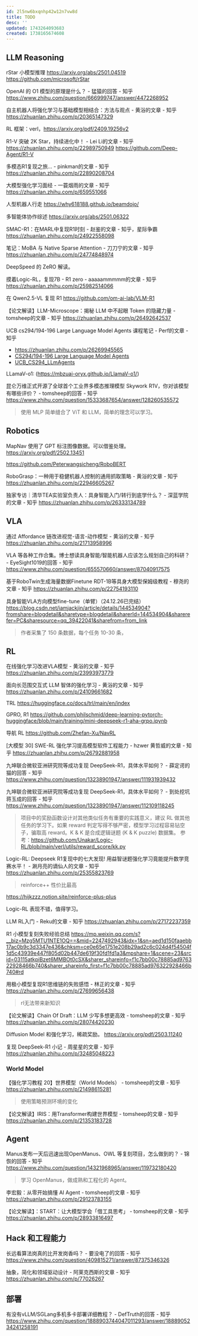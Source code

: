 ```yaml
---
id: 2l5nw6bxqnhp42w12n7vw8d
title: TODO
desc: ''
updated: 1743264093683
created: 1738165674608
---
```


## LLM Reasoning

rStar 小模型推理
https://arxiv.org/abs/2501.04519
https://github.com/microsoft/rStar

OpenAI 的 O1 模型的原理是什么？ - 猛猿的回答 - 知乎
https://www.zhihu.com/question/666999747/answer/4472268952

自主机器人将强化学习与基础模型相结合：方法与观点 - 黄浴的文章 - 知乎
https://zhuanlan.zhihu.com/p/20365147329

RL 框架：verl，https://arxiv.org/pdf/2409.19256v2

R1-V 突破 2K Star，持续进化中！ - Lei Li的文章 - 知乎
https://zhuanlan.zhihu.com/p/22989750949
https://github.com/Deep-Agent/R1-V

多模态R1复现之旅… - pinkman的文章 - 知乎
https://zhuanlan.zhihu.com/p/22890208704

大模型强化学习面经 - 一蓑烟雨的文章 - 知乎
https://zhuanlan.zhihu.com/p/659551066

人型机器人行走
https://why618188.github.io/beamdojo/

多智能体协作综述
https://arxiv.org/abs/2501.06322

SMAC-R1：在MARL中复现R1时刻 - 赵鉴的文章 - 知乎，星际争霸
https://zhuanlan.zhihu.com/p/24922558098

笔记：MoBA 与 Native Sparse Attention - 刀刀宁的文章 - 知乎
https://zhuanlan.zhihu.com/p/24774848974

DeepSpeed 的 ZeRO 解读。

摸着Logic-RL，复现7B - R1  zero - aaaaammmmm的文章 - 知乎
https://zhuanlan.zhihu.com/p/25982514066

在 Qwen2.5-VL 复现 R1
https://github.com/om-ai-lab/VLM-R1

【论文解读】LLM-Microscope：揭秘 LLM 中不起眼 Token 的隐藏力量 - tomsheep的文章 - 知乎
https://zhuanlan.zhihu.com/p/26492642537

UCB cs294/194-196 Large Language Model Agents 课程笔记 - Perf的文章 - 知乎
- https://zhuanlan.zhihu.com/p/26269945565
- [CS294/194-196 Large Language Model Agents](https://rdi.berkeley.edu/llm-agents/f24)
- [UCB_CS294_LLmAgents](https://github.com/WangYuHang-cmd/UCB_CS294_LLmAgents)

LLamaV-o1: (https://mbzuai-oryx.github.io/LlamaV-o1/)

昆仑万维正式开源了全球首个工业界多模态推理模型 Skywork R1V，你对该模型有哪些评价？ - tomsheep的回答 - 知乎
https://www.zhihu.com/question/15333687654/answer/128260535572
> 使用 MLP 简单缝合了 ViT 和 LLM，简单的理念可以学习。

## Robotics

MapNav 使用了 GPT 标注图像数据。可以借鉴处理。
https://arxiv.org/pdf/2502.13451

https://github.com/Peterwangsicheng/RoboBERT

RoboGrasp：一种用于稳健机器人控制的通用抓取策略 - 黄浴的文章 - 知乎
https://zhuanlan.zhihu.com/p/22946605267

独家专访｜清华TEA实验室负责人：具身智能入门/转行到底学什么？ - 深蓝学院的文章 - 知乎
https://zhuanlan.zhihu.com/p/26333134789

## VLA

通过 Affordance 链改进视觉-语言-动作模型 - 黄浴的文章 - 知乎
https://zhuanlan.zhihu.com/p/21713958996

VLA 等各种工作合集。博士想读具身智能/智能机器人应该怎么规划自己的科研？ - EyeSight1019的回答 - 知乎
https://www.zhihu.com/question/655570660/answer/87040917575

基于RoboTwin生成海量数据Finetune RDT-1B等具身大模型保姆级教程 - 穆尧的文章 - 知乎
https://zhuanlan.zhihu.com/p/22754193110

具身智能VLA方向模型fine-tune（单臂）（24.12.26已完结）
https://blog.csdn.net/iamjackjin/article/details/144534904?fromshare=blogdetail&sharetype=blogdetail&sharerId=144534904&sharerefer=PC&sharesource=qq_39422041&sharefrom=from_link
> 作者采集了 150 条数据，每个任务 10-30 条，
## RL
在线强化学习改进VLA模型 - 黄浴的文章 - 知乎
https://zhuanlan.zhihu.com/p/23993973779

面向长范围交互式 LLM 智体的强化学习 - 黄浴的文章 - 知乎
https://zhuanlan.zhihu.com/p/24109661682

TRL 
https://huggingface.co/docs/trl/main/en/index

GPRO, R1
https://github.com/philschmid/deep-learning-pytorch-huggingface/blob/main/training/mini-deepseek-r1-aha-grpo.ipynb

导航 RL
https://github.com/Zhefan-Xu/NavRL

[大模型 30] SWE-RL 强化学习提高模型软件工程能力 - hzwer 黄哲威的文章 - 知乎
https://zhuanlan.zhihu.com/p/26792881958

九坤联合微软亚洲研究院等成功复现 DeepSeek-R1，具体水平如何？ - 薛定谔的猫的回答 - 知乎
https://www.zhihu.com/question/13238901947/answer/111931939432

九坤联合微软亚洲研究院等成功复现 DeepSeek-R1，具体水平如何？ - 到处挖坑蒋玉成的回答 - 知乎
https://www.zhihu.com/question/13238901947/answer/112109118245
> 项目中的奖励函数设计对其他类似任务有重要的实践意义，建议 RL 做其他任务的学习下。如果 reward 判定写得不够严密，模型学习过程容易钻空子，骗取高 reward。K & K 是合成逻辑谜题 (K & K puzzle) 数据集。
> 参考：https://github.com/Unakar/Logic-RL/blob/main/verl/utils/reward_score/kk.py

Logic-RL: Deepseek R1复现中的七大发现! 用益智谜题强化学习竟能提升数学竞赛水平！ - 涮月亮的谪仙人的文章 - 知乎
https://zhuanlan.zhihu.com/p/25355823769
> reinforce++ 性价比最高

https://hijkzzz.notion.site/reinforce-plus-plus

Logic-RL 表现不错，值得学习。

LLM RL入门 - Reku的文章 - 知乎
https://zhuanlan.zhihu.com/p/27172237359

R1 小模型复刻失败经验总结
https://mp.weixin.qq.com/s?__biz=Mzg5MTU1NTE1OQ==&mid=2247492943&idx=1&sn=aed1d150faaebb17ac0b9c3d3347e436&chksm=ce0e65e1751e208b29ad2c6c024d4f54504f1d5c43939e447f805d02b447de619f30fd1fd1a3&mpshare=1&scene=23&srcid=03115atkpiBzet6MMBOt0cSX&sharer_shareinfo=f1c7bb00c78885ad976322928466b740&sharer_shareinfo_first=f1c7bb00c78885ad976322928466b740#rd

用极小模型复现R1思维链的失败感悟 - 林正的文章 - 知乎
https://zhuanlan.zhihu.com/p/27699656438
> rl无法带来新知识

【论文解读】Chain Of Draft：LLM 少写多想更高效 - tomsheep的文章 - 知乎
https://zhuanlan.zhihu.com/p/28074420230

Diffusion Model 和强化学习，稀疏奖励。
https://arxiv.org/pdf/2503.11240

复现 DeepSeek-R1 小记 - 周星星的文章 - 知乎
https://zhuanlan.zhihu.com/p/32485048223

### World Model

【强化学习教程 20】世界模型（World Models） - tomsheep的文章 - 知乎
https://zhuanlan.zhihu.com/p/21498615281
> 使用策略预测环境的变化

【论文解读】IRIS：用Transformer构建世界模型 - tomsheep的文章 - 知乎
https://zhuanlan.zhihu.com/p/21353183728

## Agent

Manus发布一天后迅速出现OpenManus、OWL 等复刻项目，怎么做到的？ - 锦恢的回答 - 知乎
https://www.zhihu.com/question/14321968965/answer/119732180420
> 学习 OpenManus，做成熟和工程化的 Agent。

李宏毅：从零开始搞懂 AI Agent - tomsheep的文章 - 知乎
https://zhuanlan.zhihu.com/p/29123783155

【论文解读】：START：让大模型学会「借工具思考」 - tomsheep的文章 - 知乎
https://zhuanlan.zhihu.com/p/28933816497

## Hack 和工程能力

长远看算法岗真的比开发岗香吗？ - 要没电了的回答 - 知乎
https://www.zhihu.com/question/409815271/answer/87375346326

抽象，简化和领域驱动设计 - 阿莱克西斯的文章 - 知乎
https://zhuanlan.zhihu.com/p/77026267

## 部署
有没有vLLM/SGLang多机多卡部署详细教程？ - DefTruth的回答 - 知乎
https://www.zhihu.com/question/1888903744047011293/answer/1888905234241258191